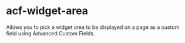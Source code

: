 acf-widget-area
===============

Allows you to pick a widget area to be displayed on a page as a custom field using Advanced Custom Fields.
